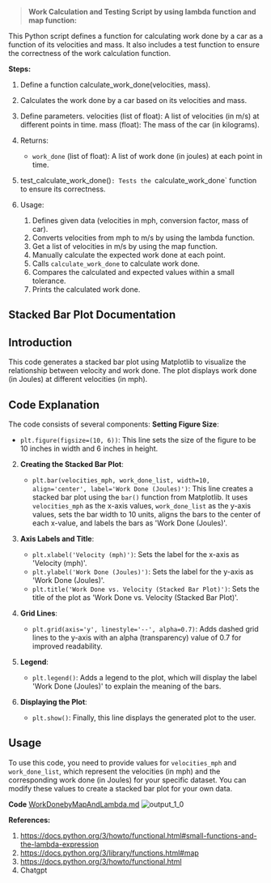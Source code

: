 >**Work Calculation and Testing Script by using lambda function and map function:**

This Python script defines a function for calculating work done by a car as a function of its velocities and mass.
It also includes a test function to ensure the correctness of the work calculation function.


**Steps:**
1) Define a function calculate_work_done(velocities, mass).
2) Calculates the work done by a car based on its velocities and mass.
3) Define parameters.
   velocities (list of float): A list of velocities (in m/s) at different points in time.
   mass (float): The mass of the car (in kilograms).
4) Returns:
    - `work_done` (list of float): A list of work done (in joules) at each point in time.
5) test_calculate_work_done()`: Tests the `calculate_work_done` function to ensure its correctness.

6) Usage:
    1. Defines given data (velocities in mph, conversion factor, mass of car).
    2. Converts velocities from mph to m/s by using the lambda function.
    3. Get a list of velocities in m/s by using the map function.
    4. Manually calculate the expected work done at each point.
    5. Calls `calculate_work_done` to calculate work done.
    6. Compares the calculated and expected values within a small tolerance.
    7. Prints the calculated work done.

## Stacked Bar Plot Documentation

## Introduction
This code generates a stacked bar plot using Matplotlib to visualize the relationship between velocity and work done. The plot displays work done (in Joules) at different velocities (in mph).

## Code Explanation
The code consists of several components:
**Setting Figure Size**: 
   - `plt.figure(figsize=(10, 6))`: This line sets the size of the figure to be 10 inches in width and 6 inches in height.

2. **Creating the Stacked Bar Plot**:
   - `plt.bar(velocities_mph, work_done_list, width=10, align='center', label='Work Done (Joules)')`: This line creates a stacked bar plot using the `bar()` function from Matplotlib. It uses `velocities_mph` as the x-axis values, `work_done_list` as the y-axis values, sets the bar width to 10 units, aligns the bars to the center of each x-value, and labels the bars as 'Work Done (Joules)'.

3. **Axis Labels and Title**:
   - `plt.xlabel('Velocity (mph)')`: Sets the label for the x-axis as 'Velocity (mph)'.
   - `plt.ylabel('Work Done (Joules)')`: Sets the label for the y-axis as 'Work Done (Joules)'.
   - `plt.title('Work Done vs. Velocity (Stacked Bar Plot)')`: Sets the title of the plot as 'Work Done vs. Velocity (Stacked Bar Plot)'.

4. **Grid Lines**:
   - `plt.grid(axis='y', linestyle='--', alpha=0.7)`: Adds dashed grid lines to the y-axis with an alpha (transparency) value of 0.7 for improved readability.

5. **Legend**:
   - `plt.legend()`: Adds a legend to the plot, which will display the label 'Work Done (Joules)' to explain the meaning of the bars.
6. **Displaying the Plot**:
   - `plt.show()`: Finally, this line displays the generated plot to the user.

## Usage
To use this code, you need to provide values for `velocities_mph` and `work_done_list`, which represent the velocities (in mph) and the corresponding work done (in Joules) for your specific dataset. You can modify these values to create a stacked bar plot for your own data.

**Code**
[WorkDonebyMapAndLambda.md](https://github.com/sharmistharanit/23-Homework3G4/files/12807475/WorkDonebyMapAndLambda.md)
![output_1_0](https://github.com/sharmistharanit/23-Homework3G4/assets/143737948/2bb3b4f0-59dd-48a1-8830-777e22dc304c)


**References:**
1) https://docs.python.org/3/howto/functional.html#small-functions-and-the-lambda-expression
2) https://docs.python.org/3/library/functions.html#map
3) https://docs.python.org/3/howto/functional.html
4) Chatgpt
